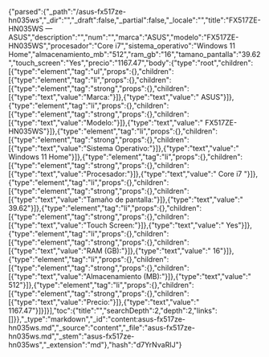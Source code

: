 {"parsed":{"_path":"/asus-fx517ze-hn035ws","_dir":"","_draft":false,"_partial":false,"_locale":"","title":"FX517ZE-HN035WS — ASUS","description":"","num":"","marca":"ASUS","modelo":"FX517ZE-HN035WS","procesador":"Core i7","sistema_operativo":"Windows 11 Home","almacenamiento_mb":"512","ram_gb":"16","tamano_pantalla":"39.62","touch_screen":"Yes","precio":"1167.47","body":{"type":"root","children":[{"type":"element","tag":"ul","props":{},"children":[{"type":"element","tag":"li","props":{},"children":[{"type":"element","tag":"strong","props":{},"children":[{"type":"text","value":"Marca:"}]},{"type":"text","value":" ASUS"}]},{"type":"element","tag":"li","props":{},"children":[{"type":"element","tag":"strong","props":{},"children":[{"type":"text","value":"Modelo:"}]},{"type":"text","value":" FX517ZE-HN035WS"}]},{"type":"element","tag":"li","props":{},"children":[{"type":"element","tag":"strong","props":{},"children":[{"type":"text","value":"Sistema Operativo:"}]},{"type":"text","value":" Windows 11 Home"}]},{"type":"element","tag":"li","props":{},"children":[{"type":"element","tag":"strong","props":{},"children":[{"type":"text","value":"Procesador:"}]},{"type":"text","value":" Core i7 "}]},{"type":"element","tag":"li","props":{},"children":[{"type":"element","tag":"strong","props":{},"children":[{"type":"text","value":"Tamaño de pantalla:"}]},{"type":"text","value":" 39.62"}]},{"type":"element","tag":"li","props":{},"children":[{"type":"element","tag":"strong","props":{},"children":[{"type":"text","value":"Touch Screen:"}]},{"type":"text","value":" Yes"}]},{"type":"element","tag":"li","props":{},"children":[{"type":"element","tag":"strong","props":{},"children":[{"type":"text","value":"RAM (GB):"}]},{"type":"text","value":" 16"}]},{"type":"element","tag":"li","props":{},"children":[{"type":"element","tag":"strong","props":{},"children":[{"type":"text","value":"Almacenamiento (MB):"}]},{"type":"text","value":" 512"}]},{"type":"element","tag":"li","props":{},"children":[{"type":"element","tag":"strong","props":{},"children":[{"type":"text","value":"Precio:"}]},{"type":"text","value":" 1167.47"}]}]}],"toc":{"title":"","searchDepth":2,"depth":2,"links":[]}},"_type":"markdown","_id":"content:asus-fx517ze-hn035ws.md","_source":"content","_file":"asus-fx517ze-hn035ws.md","_stem":"asus-fx517ze-hn035ws","_extension":"md"},"hash":"d7YrNvaRIJ"}